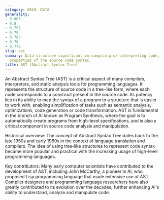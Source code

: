 ```yaml
---
category: ARCH, DATA
generality:
- 0.805
- 0.8
- 0.795
- 0.79
- 0.785
- 0.78
- 0.775
slug: ast
summary: Data structure significant in compiling or interpreting code, capturing hierarchical
  properties of the source code syntax.
title: AST (Abstract Syntax Tree)
---
```


An Abstract Syntax Tree (AST) is a critical aspect of many compilers, interpreters, and static analysis tools for programming languages. It represents the structure of source code in a tree-like form, where each node corresponds to a construct present in the source code. Its potency lies in its ability to map the syntax of a program to a structure that is easier to work with, enabling simplification of tasks such as semantic analysis, optimizations, code generation or code transformation. AST is fundamental in the branch of AI known as Program Synthesis, where the goal is to automatically create programs from high-level specifications, and is also a critical component in source code analysis and manipulation.

Historical overview: The concept of Abstract Syntax Tree dates back to the late 1950s and early 1960s in the context of language translation and compilers. The idea of using tree-like structures to represent code syntax became more popular and practical with the increasing usage of high-level programming languages.

Key contributors: Many early computer scientists have contributed to the development of AST, including John McCarthy, a pioneer in AI, who proposed Lisp programming language that made extensive use of AST. Compiler designers and programming language researchers have also greatly contributed to its evolution over the decades, further enhancing AI's ability to understand, analyze and manipulate code.